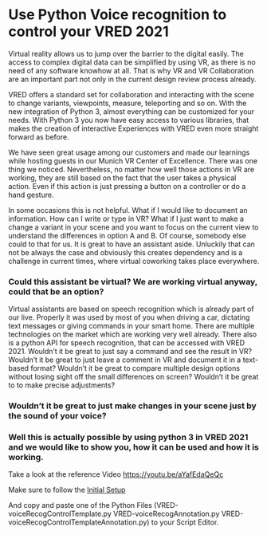 # Use Python Voice recognition to control your VRED 2021

Virtual reality allows us to jump over the barrier to the digital easily.
The access to complex digital data can be simplified by using VR, as there is no need of any software knowhow at all.
That is why VR and VR Collaboration are an important part not only in the current design review process already.


VRED offers a standard set for collaboration and interacting with the scene to change variants, viewpoints, measure, teleporting and so on.
With the new integration of Python 3, almost everything can be customized for your needs.
With Python 3 you now have easy access to various libraries, that makes the creation of interactive Experiences with VRED even more straight forward as before.


We have seen great usage among our customers and made our learnings while hosting guests in our Munich VR Center of Excellence.
There was one thing we noticed.
Nevertheless, no matter how well those actions in VR are working, they are still based on the fact that the user takes a physical action. Even if this action is just pressing a button on a controller or do a hand gesture.


In some occasions this is not helpful. What if I would like to document an information. How can I write or type in VR?
What if I just want to make a change a variant in your scene and you want to focus on the current view to understand the differences in option A and B.
Of course, somebody else could to that for us. It is great to have an assistant aside. Unluckily that can not be always the case and obviously this creates dependency and is a challenge in current times, where virtual coworking takes place everywhere.


### Could this assistant be virtual? We are working virtual anyway, could that be an option? 
Virtual assistants are based on speech recognition which is already part of our live. Properly it was used by most of you when driving a car, dictating text messages or giving commands in your smart home. There are multiple technologies on the market which are working very well already. 
There also is a python API for speech recognition, that can be accessed with VRED 2021.
Wouldn’t it be great to just say a command and see the result in VR?
Wouldn’t it be great to just leave a comment in VR and document it in a text-based format?
Wouldn’t it be great to compare multiple design options without losing sight off the small differences on screen?
Wouldn’t it be great to to make precise adjustments?
### Wouldn’t it be great to just make changes in your scene just by the sound of your voice?

### Well this is actually possible by using python 3 in VRED 2021 and we would like to show you, how it can be used and how it is working.

Take a look at the reference Video https://youtu.be/aYafEdaQeQc

Make sure to follow the [Initial Setup](InitialSetup.md)

And copy and paste one of the Python Files (VRED-voiceRecogControlTemplate.py VRED-voiceRecogAnnotation.py VRED-voiceRecogControlTemplateAnnotation.py) to your Script Editor.
